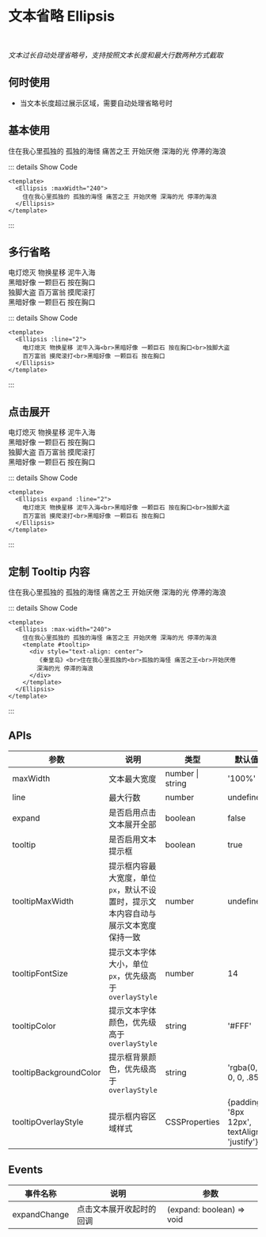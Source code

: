 # 文本省略 Ellipsis<BackTop />

<br/>

*文本过长自动处理省略号，支持按照文本长度和最大行数两种方式截取*

## 何时使用

- 当文本长度超过展示区域，需要自动处理省略号时

## 基本使用

<Ellipsis :maxWidth="240">
  住在我心里孤独的 孤独的海怪 痛苦之王 开始厌倦 深海的光 停滞的海浪
</Ellipsis>

::: details Show Code

```vue
<template>
  <Ellipsis :maxWidth="240">
    住在我心里孤独的 孤独的海怪 痛苦之王 开始厌倦 深海的光 停滞的海浪
  </Ellipsis>
</template>
```

:::

## 多行省略

<Ellipsis :line="2">
  电灯熄灭 物换星移 泥牛入海<br>黑暗好像 一颗巨石 按在胸口<br>独脚大盗
  百万富翁 摸爬滚打<br>黑暗好像 一颗巨石 按在胸口
</Ellipsis>

::: details Show Code

```vue
<template>
  <Ellipsis :line="2">
    电灯熄灭 物换星移 泥牛入海<br>黑暗好像 一颗巨石 按在胸口<br>独脚大盗
    百万富翁 摸爬滚打<br>黑暗好像 一颗巨石 按在胸口
  </Ellipsis>
</template>
```

:::

## 点击展开

<Ellipsis expand :line="2">
  电灯熄灭 物换星移 泥牛入海<br>黑暗好像 一颗巨石 按在胸口<br>独脚大盗
  百万富翁 摸爬滚打<br>黑暗好像 一颗巨石 按在胸口
</Ellipsis>

::: details Show Code

```vue
<template>
  <Ellipsis expand :line="2">
    电灯熄灭 物换星移 泥牛入海<br>黑暗好像 一颗巨石 按在胸口<br>独脚大盗
    百万富翁 摸爬滚打<br>黑暗好像 一颗巨石 按在胸口
  </Ellipsis>
</template>
```

:::

## 定制 Tooltip 内容

<Ellipsis :max-width="240">
  住在我心里孤独的 孤独的海怪 痛苦之王 开始厌倦 深海的光 停滞的海浪
  <template #tooltip>
    <div style="text-align: center">
      《秦皇岛》<br>住在我心里孤独的<br>孤独的海怪 痛苦之王<br>开始厌倦
      深海的光 停滞的海浪
    </div>
  </template>
</Ellipsis>

::: details Show Code

```vue
<template>
  <Ellipsis :max-width="240">
    住在我心里孤独的 孤独的海怪 痛苦之王 开始厌倦 深海的光 停滞的海浪
    <template #tooltip>
      <div style="text-align: center">
        《秦皇岛》<br>住在我心里孤独的<br>孤独的海怪 痛苦之王<br>开始厌倦
        深海的光 停滞的海浪
      </div>
    </template>
  </Ellipsis>
</template>
```

:::

## APIs

参数 | 说明 | 类型 | 默认值 | 必传
-- | -- | -- | -- | --
maxWidth | 文本最大宽度 | number &#124; string | '100%' | false
line | 最大行数 | number | undefined | false
expand | 是否启用点击文本展开全部 | boolean | false | false
tooltip | 是否启用文本提示框 | boolean | true | false
tooltipMaxWidth | 提示框内容最大宽度，单位`px`，默认不设置时，提示文本内容自动与展示文本宽度保持一致 | number | undefined | false
tooltipFontSize | 提示文本字体大小，单位`px`，优先级高于 `overlayStyle` | number | 14 | false
tooltipColor | 提示文本字体颜色，优先级高于 `overlayStyle` | string | '#FFF' | false
tooltipBackgroundColor | 提示框背景颜色，优先级高于 `overlayStyle` | string | 'rgba(0, 0, 0, .85)' | false
tooltipOverlayStyle | 提示框内容区域样式 | CSSProperties | {padding: \'8px 12px', textAlign: 'justify'} | false

## Events

事件名称 | 说明 | 参数
-- | -- | --
expandChange | 点击文本展开收起时的回调 | (expand: boolean) => void
